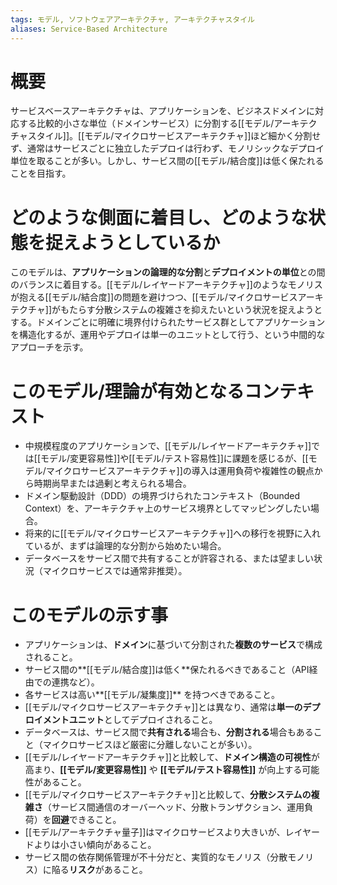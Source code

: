 ```yaml
---
tags: モデル, ソフトウェアアーキテクチャ, アーキテクチャスタイル
aliases: Service-Based Architecture
---
```


# 概要
サービスベースアーキテクチャは、アプリケーションを、ビジネスドメインに対応する比較的小さな単位（ドメインサービス）に分割する[[モデル/アーキテクチャスタイル]]。[[モデル/マイクロサービスアーキテクチャ]]ほど細かく分割せず、通常はサービスごとに独立したデプロイは行わず、モノリシックなデプロイ単位を取ることが多い。しかし、サービス間の[[モデル/結合度]]は低く保たれることを目指す。

# どのような側面に着目し、どのような状態を捉えようとしているか
このモデルは、**アプリケーションの論理的な分割**と**デプロイメントの単位**との間のバランスに着目する。[[モデル/レイヤードアーキテクチャ]]のようなモノリスが抱える[[モデル/結合度]]の問題を避けつつ、[[モデル/マイクロサービスアーキテクチャ]]がもたらす分散システムの複雑さを抑えたいという状況を捉えようとする。ドメインごとに明確に境界付けられたサービス群としてアプリケーションを構造化するが、運用やデプロイは単一のユニットとして行う、という中間的なアプローチを示す。

# このモデル/理論が有効となるコンテキスト
* 中規模程度のアプリケーションで、[[モデル/レイヤードアーキテクチャ]]では[[モデル/変更容易性]]や[[モデル/テスト容易性]]に課題を感じるが、[[モデル/マイクロサービスアーキテクチャ]]の導入は運用負荷や複雑性の観点から時期尚早または過剰と考えられる場合。
* ドメイン駆動設計（DDD）の境界づけられたコンテキスト（Bounded Context）を、アーキテクチャ上のサービス境界としてマッピングしたい場合。
* 将来的に[[モデル/マイクロサービスアーキテクチャ]]への移行を視野に入れているが、まずは論理的な分割から始めたい場合。
* データベースをサービス間で共有することが許容される、または望ましい状況（マイクロサービスでは通常非推奨）。

# このモデルの示す事
* アプリケーションは、**ドメイン**に基づいて分割された**複数のサービス**で構成されること。
* サービス間の**[[モデル/結合度]]は低く**保たれるべきであること（API経由での連携など）。
* 各サービスは高い**[[モデル/凝集度]]** を持つべきであること。
* [[モデル/マイクロサービスアーキテクチャ]]とは異なり、通常は**単一のデプロイメントユニット**としてデプロイされること。
* データベースは、サービス間で**共有される**場合も、**分割される**場合もあること（マイクロサービスほど厳密に分離しないことが多い）。
* [[モデル/レイヤードアーキテクチャ]]と比較して、**ドメイン構造の可視性**が高まり、**[[モデル/変更容易性]]** や **[[モデル/テスト容易性]]** が向上する可能性があること。
* [[モデル/マイクロサービスアーキテクチャ]]と比較して、**分散システムの複雑さ**（サービス間通信のオーバーヘッド、分散トランザクション、運用負荷）を**回避**できること。
* [[モデル/アーキテクチャ量子]]はマイクロサービスより大きいが、レイヤードよりは小さい傾向があること。
* サービス間の依存関係管理が不十分だと、実質的なモノリス（分散モノリス）に陥る**リスク**があること。